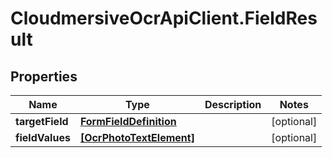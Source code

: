 # CloudmersiveOcrApiClient.FieldResult

## Properties
Name | Type | Description | Notes
------------ | ------------- | ------------- | -------------
**targetField** | [**FormFieldDefinition**](FormFieldDefinition.md) |  | [optional] 
**fieldValues** | [**[OcrPhotoTextElement]**](OcrPhotoTextElement.md) |  | [optional] 


